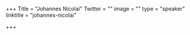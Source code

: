 +++
Title = "Johannes Nicolai"
Twitter = ""
image = ""
type = "speaker"
linktitle = "johannes-nicolai"

+++


